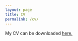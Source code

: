 ```yaml
---
layout: page
title: CV
permalink: /cv/
---
```

My CV can be downloaded <a href="{{ site.url }}{{ site.baseurl }}/data_files/resume_abhishek_hegade_long.pdf" target="_blank">here.</a>


<!-- <embed src="data_files/CV_Long_Academia.pdf" width="500" height="375" > -->
<object data="{{ site.url }}{{ site.baseurl }}/data_files/resume_abhishek_hegade_long.pdf" width="800" height="400" type="application/pdf">
</object>
